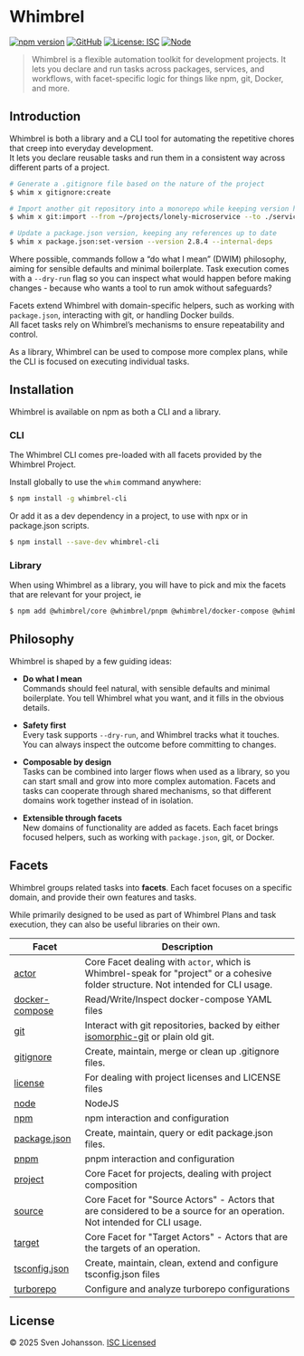 
# Whimbrel

[![npm version](https://img.shields.io/npm/v/whimbrel-cli.svg)](https://www.npmjs.com/package/whimbrel-cli)
[![GitHub](https://img.shields.io/badge/GitHub-svjson%2Fwhimbrel-blue?logo=github)](https://github.com/svjson/whimbrel)
[![License: ISC](https://img.shields.io/badge/license-ISC-green.svg)](LICENSE)
[![Node](https://img.shields.io/node/v/whimbrel-cli)](https://www.npmjs.com/package/whimbrel-cli)

> Whimbrel is a flexible automation toolkit for development projects. It lets you declare 
> and run tasks across packages, services, and workflows, with facet-specific logic for 
> things like npm, git, Docker, and more.

## Introduction

Whimbrel is both a library and a CLI tool for automating the repetitive chores that creep into everyday development.  
It lets you declare reusable tasks and run them in a consistent way across different parts of a project.  

```bash
# Generate a .gitignore file based on the nature of the project
$ whim x gitignore:create

# Import another git repository into a monorepo while keeping version history
$ whim x git:import --from ~/projects/lonely-microservice --to ./services/new-microservice

# Update a package.json version, keeping any references up to date
$ whim x package.json:set-version --version 2.8.4 --internal-deps
```

Where possible, commands follow a “do what I mean” (DWIM) philosophy, aiming for sensible defaults and minimal boilerplate.
Task execution comes with a `--dry-run` flag so you can inspect what would happen before making changes - because who wants a 
tool to run amok without safeguards?

Facets extend Whimbrel with domain-specific helpers, such as working with `package.json`, interacting with git, or handling Docker builds.  
All facet tasks rely on Whimbrel’s mechanisms to ensure repeatability and control.  

As a library, Whimbrel can be used to compose more complex plans, while the CLI is focused on executing individual tasks.


## Installation

Whimbrel is available on npm as both a CLI and a library.

### CLI

The Whimbrel CLI comes pre-loaded with all facets provided by the Whimbrel Project.

Install globally to use the `whim` command anywhere:

```bash
$ npm install -g whimbrel-cli
```

Or add it as a dev dependency in a project, to use with npx or in package.json scripts.

```bash
$ npm install --save-dev whimbrel-cli
```

### Library

When using Whimbrel as a library, you will have to pick and mix the facets that are
relevant for your project, ie

```bash
$ npm add @whimbrel/core @whimbrel/pnpm @whimbrel/docker-compose @whimbrel/package.json
```

## Philosophy

Whimbrel is shaped by a few guiding ideas:

- **Do what I mean**  
  Commands should feel natural, with sensible defaults and minimal boilerplate. You tell Whimbrel what you want, and it fills in the obvious details.

- **Safety first**  
  Every task supports `--dry-run`, and Whimbrel tracks what it touches. You can always inspect the outcome before committing to changes.

- **Composable by design**  
  Tasks can be combined into larger flows when used as a library, so you can start small and grow into more complex automation.
  Facets and tasks can cooperate through shared mechanisms, so that different domains work together instead of in isolation.

- **Extensible through facets**  
  New domains of functionality are added as facets. Each facet brings focused helpers, such as working with `package.json`, git, or Docker.


## Facets

Whimbrel groups related tasks into **facets**. Each facet focuses on a specific domain, and provide their own
features and tasks.

While primarily designed to be used as part of Whimbrel Plans and task execution, they can also be useful libraries
on their own.

| Facet                                              | Description                                                                                                                        |
|----------------------------------------------------|------------------------------------------------------------------------------------------------------------------------------------|
| [actor](./packages/facets/git)                     | Core Facet dealing with `actor`, which is Whimbrel-speak for "project" or a cohesive folder structure. Not intended for CLI usage. |
| [docker-compose](./packages/facets/docker-compose) | Read/Write/Inspect docker-compose YAML files                                                                                       |
| [git](./packages/facets/git)                       | Interact with git repositories, backed by either [isomorphic-git](https://isomorphic-git.org/) or plain old git.                   |
| [gitignore](./packages/facets/gitignore)           | Create, maintain, merge or clean up .gitignore files.                                                                              |
| [license](./packages/facets/license)               | For dealing with project licenses and LICENSE files                                                                                |
| [node](./packages/facets/node)                     | NodeJS                                                                                                                             |
| [npm](./packages/facets/npm)                       | npm interaction and configuration                                                                                                  |
| [package.json](./packages/facets/package-json)     | Create, maintain, query or edit package.json files.                                                                                |
| [pnpm](./packages/facets/pnpm)                     | pnpm interaction and configuration                                                                                                 |
| [project](./packages/facets/project)               | Core Facet for projects, dealing with project composition                                                                          |
| [source](./packages/facets/source)                 | Core Facet for "Source Actors" - Actors that are considered to be a source for an operation. Not intended for CLI usage.           |
| [target](./packages/facets/target)                 | Core Facet for "Target Actors" - Actors that are the targets of an operation.                                                      |
| [tsconfig.json](./packages/facets/tsconfig.json)   | Create, maintain, clean, extend and configure tsconfig.json files                                                                  |
| [turborepo](./packages/facets/turborepo)           | Configure and analyze turborepo configurations                                                                                     |

## License

© 2025 Sven Johansson. [ISC Licensed](./LICENSE)

